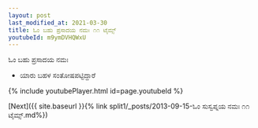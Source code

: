 ```yaml
---
layout: post
last_modified_at: 2021-03-30
title: ಓಂ ಬಹು ಪ್ರಸಾದಯ ನಮಃ ೧೧ ಟೈಮ್ಸ್
youtubeId: m9ymDVHQWxU
---
```

 
 
 ಓಂ ಬಹು ಪ್ರಸಾದಯ ನಮಃ  
 
 -  ಯಾರು ಬಹಳ ಸಂತೋಷಪಟ್ಟಿದ್ದಾರೆ 
 
  
 
  
 
 
 
 
 
 


{% include youtubePlayer.html id=page.youtubeId %}
 
[Next]({{ site.baseurl }}{% link  split1/_posts/2013-09-15-ಓಂ ಸುಸ್ವಪ್ನಯ ನಮಃ ೧೧ ಟೈಮ್ಸ್.md%})
 

